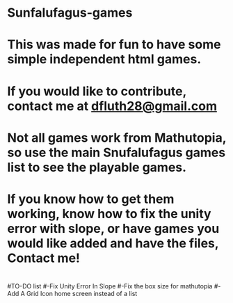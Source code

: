 # Sunfalufagus-games
# This was made for fun to have some simple independent html games.
# If you would like to contribute, contact me at dfluth28@gmail.com
# Not all games work from Mathutopia, so use the main Snufalufagus games list to see the playable games.
# If you know how to get them working, know how to fix the unity error with slope, or have games you would like added and have the files, Contact me!
#
#TO-DO list
#-Fix Unity Error In Slope
#-Fix the box size for mathutopia
#-Add A Grid Icon home screen instead of a list
